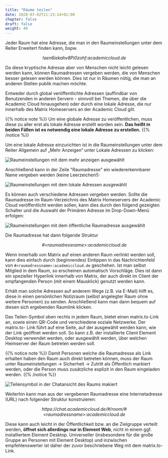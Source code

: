```yaml
---
title: "Räume teilen"
date: 2020-07-02T21:23:14+02:00
chapter: false
draft: false
weight: 40
---
```


Jeder Raum hat eine Adresse, die man in den Raumeinstellungen unter dem Reiter Erweitert finden kann, bspw.

<p style="text-align: center; font-style: italic;">!aen6iekahv8Pi0zohf:academiccloud.de</p>

Da diese kryptische Adresse aber von Menschen nicht leicht gelesen werden kann, können Raumadressen vergeben werden, die von Menschen besser gelesen werden können. Dies ist nur in Räumen nötig, die man an anderen Stellen publik machen möchte.

Entweder durch global veröffentlichte Adressen (auffindbar von Benutzenden in anderen Servern - sinnvoll bei Themen, die über die Academic Cloud hinausgehen) oder durch eine lokale Adresse, die nur innerhalb des Matrix Homeservers an der Academic Cloud gilt.

{{% notice note %}}
Um eine globale Adresse zu veröffentlichen, muss diese zu aller erst als lokale Adresse erstellt worden sein. **Das heißt in beiden Fällen ist es notwendig eine lokale Adresse zu erstellen.**
{{% /notice %}}

Um eine lokale Adresse einzurichten ist in die Raumeinstellungen unter dem Reiter Allgemein auf „Mehr Anzeigen“ unter Lokale Adressen zu klicken:

![Raumeinstellungen mit dem mehr anzeigen ausgewählt](/images/01_Sharing_de.png)

Anschließend kann in der Zeile "Raumadresse" ein wiedererkennbarer Name vergeben werden (keine Leerzeichen!):

![Raumeinstellungen mit dem lokale Adressen ausgewählt](/images/02_Sharing_de.png)

Es können auch verschiedene Adressen vergeben werden. Sollte die Raumadresse im Raum-Verzeichnis des Matrix Homeservers der Academic Cloud veröffentlicht werden sollen, kann dies durch den folgend gezeigten Schalter und die Auswahl der Primären Adresse im Drop-Down-Menü erfolgen:

![Raumeinstellungen mit dem öffentliche Raumadresse ausgewählt](/images/03_Sharing_de.png)

Die Raumadresse hat dann folgende Struktur

<p style="text-align: center; font-style: italic;">#&lt;raumadressname&gt;:academiccloud.de</p>

Wenn innerhalb von Matrix auf einen anderen Raum verlinkt werden soll, kann dies einfach durch (beginnendes) Eintippen in das Nachrichtenfeld von `#<raumadressname>:academiccloud.de` geschehen. Ist man selbst Mitglied in dem Raum, so erscheinen automatisch Vorschläge. Dies ist dann ein spezieller Hyperlink innerhalb von Matrix, der auch direkt im Client der empfangenden Person (mit einem Mausklick) genutzt werden kann.

Erhält man solche Adressen auf anderem Wege (z.B. via E-Mail) hilft es, diese in einen persönlichen Notizraum (selbst angelegter Raum ohne weitere Personen) zu senden. Anschließend kann man dann bequem auf diesen sich ergebenden Raumlink klicken.

Das Teilen-Symbol oben rechts in jedem Raum, bietet einen matrix.to-Link an, sowie einen QR-Code und verschiedene soziale Netzwerke. Der matrix.to- Link führt auf eine Seite, auf der ausgewählt werden kann, wie der Link geöffnet werden soll. So kann z.B. der installierte Client Element Desktop verwendet werden, oder ausgewählt werden, über welchen Heimserver der Raum betreten werden soll.

{{% notice note %}} Damit Personen welche die Raumadresse als Link erhalten haben den Raum auch direkt betreten können, muss der Raum unter Raumeinstellungen -> Sicherheit -> Zutritt als Öffentlich markiert werden, oder die Person muss zusätzliche explizit in den Raum eingeladen werden. {{% /notice %}}

![Teilensymbol in der Chatansicht des Raums makiert](/images/04_Sharing-Button_de.png)

<!--
```
https://matrix.to/#/#Raumadressname:tu-dresden.de?via=tu-dresden.de
```
-->

Weiterhin kann man aus der vergebenen Raumadresse eine Internetadresse (URL) nach folgender Struktur konstruieren:

<p style="text-align: center; font-style: italic;">https://chat.academiccloud.de/#/room/#&lt;raumadressname&gt;:academiccloud.de</p>

Diese kann auch leicht in der Öffentlichkeit bzw. an die Zielgruppe verteilt werden, **öffnet sich allerdings nur in Element Web**, nicht in einem ggf. installiertem Element Desktop. Universeller (insbesondere für die große Gruppe an Personen mit Element Desktop) und inzwischen empfehlenswerter ist daher der zuvor beschriebene Weg mit dem matrix.to-Link.
